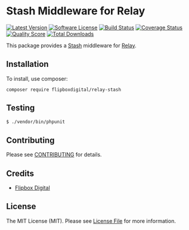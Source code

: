 # Stash Middleware for Relay
[![Latest Version](https://img.shields.io/github/release/flipbox/relay-stash.svg?style=flat-square)](https://github.com/flipbox/relay-stash/releases)
[![Software License](https://img.shields.io/badge/license-MIT-brightgreen.svg?style=flat-square)](LICENSE.md)
[![Build Status](https://img.shields.io/travis/flipbox/relay-stash/master.svg?style=flat-square)](https://travis-ci.org/flipbox/relay-stash)
[![Coverage Status](https://img.shields.io/scrutinizer/coverage/g/flipbox/relay-stash.svg?style=flat-square)](https://scrutinizer-ci.com/g/flipbox/relay-stash/code-structure)
[![Quality Score](https://img.shields.io/scrutinizer/g/flipbox/relay-stash.svg?style=flat-square)](https://scrutinizer-ci.com/g/flipbox/relay-stash)
[![Total Downloads](https://img.shields.io/packagist/dt/flipboxdigital/relay-stash.svg?style=flat-square)](https://packagist.org/packages/league/relay-stash)

This package provides a [Stash](https://github.com/tedious/Stash) middleware for [Relay](http://relayphp.com/).

## Installation

To install, use composer:

```
composer require flipboxdigital/relay-stash
```

## Testing

``` bash
$ ./vendor/bin/phpunit
```

## Contributing

Please see [CONTRIBUTING](https://github.com/flipbox/relay-stash/blob/master/CONTRIBUTING.md) for details.


## Credits

- [Flipbox Digital](https://github.com/flipbox)

## License

The MIT License (MIT). Please see [License File](https://github.com/flipbox/relay-stash/blob/master/LICENSE) for more information.
